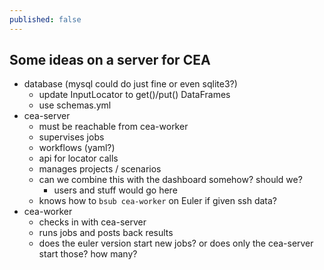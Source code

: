 ```yaml
---
published: false
---
```

## Some ideas on a server for CEA

- database (mysql could do just fine or even sqlite3?)
  - update InputLocator to get()/put() DataFrames
  - use schemas.yml
- cea-server
  - must be reachable from cea-worker
  - supervises jobs
  - workflows (yaml?)
  - api for locator calls
  - manages projects / scenarios
  - can we combine this with the dashboard somehow? should we?
    - users and stuff would go here
  - knows how to `bsub cea-worker` on Euler if given ssh data?
- cea-worker
  - checks in with cea-server
  - runs jobs and posts back results
  - does the euler version start new jobs? or does only the cea-server start those? how many?
  
